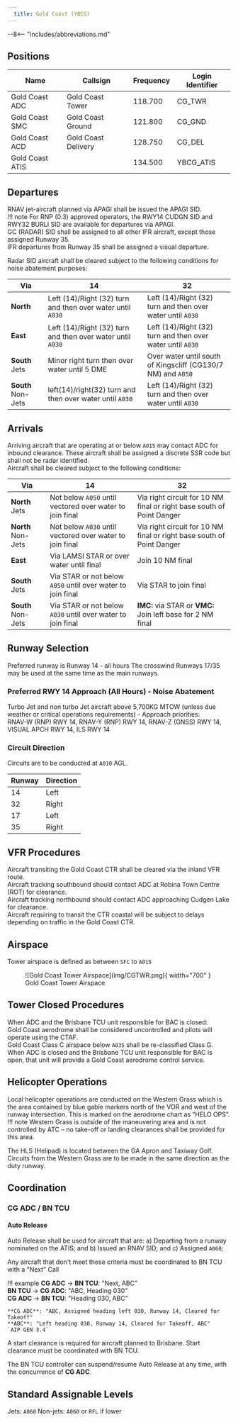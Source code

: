 ```yaml
---
  title: Gold Coast (YBCG)
---
```


--8<-- "includes/abbreviations.md"

## Positions

| Name               | Callsign       | Frequency        | Login Identifier                         |
| ------------------ | -------------- | ---------------- | ---------------------------------------- |
| Gold Coast ADC | Gold Coast Tower   | 118.700       | CG_TWR                       |
| Gold Coast SMC | Gold Coast Ground  | 121.800       | CG_GND                       |
| Gold Coast ACD | Gold Coast Delivery | 128.750       | CG_DEL                       |
| Gold Coast ATIS    |                        | 134.500          | YBCG_ATIS                        |

## Departures
RNAV jet-aircraft planned via APAGI shall be issued the APAGI SID.  
!!! note
    For RNP (0.3) approved operators, the RWY14 CUDGN SID and RWY32 BURLI SID are available for departures via APAGI.  
GC (RADAR) SID shall be assigned to all other IFR aircraft, except those assigned Runway 35.  
IFR departures from Runway 35 shall be assigned a visual departure.  

Radar SID aircraft shall be cleared subject to the following conditions for noise abatement purposes:

| Via             | 14      | 32       |
| ------------------ | -------------- | ---------------- |
|  **North**   |   Left (14)/Right (32) turn and then over water until `A030`    | Left (14)/Right (32) turn and then over water until `A030` |
|  **East**   |   Left (14)/Right (32) turn and then over water until `A030`      | Left (14)/Right (32) turn and then over water until `A030` |
|  **South** Jets   |   Minor right turn then over water until 5 DME   |    Over water until south of Kingscliff (CG130/7 NM) and `A050`    |
|  **South** Non-Jets  |    left(14)/right(32) turn and then over water until `A030`     |Left (14)/Right (32) turn and then over water until `A030`  |


## Arrivals
Arriving aircraft that are operating at or below `A015` may contact ADC for inbound clearance. These aircraft shall be assigned a discrete SSR code but shall not be radar identified.  
Aircraft shall be cleared subject to the following conditions:

| Via             | 14      | 32       |
| ------------------ | -------------- | ---------------- |
|  **North** Jets   |  Not below `A050` until vectored over water to join final    | Via right circuit for 10 NM final or right base south of Point Danger  |
|  **North** Non-Jets   |   Not below `A030` until vectored over water to join final   | Via right circuit for 10 NM final or right base south of Point Danger  |
|  **East**   |   Via LAMSI STAR or over water until final   |    Join 10 NM final   |
|  **South** Jets   |    Via STAR or not below `A050` until over water to join final |  Via STAR to join final  |
|  **South** Non-Jets   |    Via STAR or not below `A030` until over water to join final |  **IMC:** via STAR or **VMC:** Join left base for 2 NM final |

## Runway Selection
Preferred runway is Runway 14 - all hours
The crosswind Runways 17/35 may be used at the same time as the main runways.

### Preferred RWY 14 Approach (All Hours) - Noise Abatement
Turbo Jet and non turbo Jet aircraft above 5,700KG MTOW (unless due weather or critical operations requirements) - Approach priorities:  
RNAV-W (RNP) RWY 14, RNAV-Y (RNP) RWY 14, RNAV-Z (GNSS) RWY 14, VISUAL APCH RWY 14, ILS RWY 14  

### Circuit Direction
Circuits are to be conducted at `A010` AGL.  

| Runway               | Direction       |
| ------------------ | -------------- |
| 14 | Left  |
| 32 | Right  |
| 17 | Left | 
| 35 | Right    | 

## VFR Procedures

Aircraft transiting the Gold Coast CTR shall be cleared via the inland VFR route.  
Aircraft tracking southbound should contact ADC at Robina Town Centre (ROT) for clearance.  
Aircraft tracking northbound should contact ADC approaching Cudgen Lake for clearance.  
Aircraft requiring to transit the CTR coastal will be subject to delays depending on traffic in the Gold Coast CTR.  

## Airspace
Tower airspace is defined as between `SFC` to `A015` 

<figure markdown>
![Gold Coast Tower Airspace](img/CGTWR.png){ width="700" }
  <figcaption>Gold Coast Tower Airspace</figcaption>
</figure>

## Tower Closed Procedures
When ADC and the Brisbane TCU unit responsible for BAC is closed:  
Gold Coast aerodrome shall be considered uncontrolled and pilots will operate using the CTAF.  
Gold Coast Class C airspace below `A035` shall be re-classified Class G.  
When ADC is closed and the Brisbane TCU unit responsible for BAC is open, that unit will provide a Gold Coast aerodrome control service.

## Helicopter Operations
Local helicopter operations are conducted on the Western Grass which is the area contained by blue gable markers north of the VOR and west of the runway intersection. This is marked on the aerodrome chart as “HELO OPS”.
!!! note
    Western Grass is outside of the maneuvering area and is not controlled by ATC – no take-off or landing clearances shall be provided for this area.

The HLS (Helipad) is located between the GA Apron and Taxiway Golf. 
Circuits from the Western Grass are to be made in the same direction as the duty runway.

## Coordination
### CG ADC / BN TCU
#### Auto Release

Auto Release shall be used for aircraft that are:
a) Departing from a runway nominated on the ATIS; and
b) Issued an RNAV SID; and
c) Assigned `A060`;

Any aircraft that don't meet these criteria must be coordinated to BN TCU with a "Next" Call

!!! example
    **CG ADC** -> **BN TCU**: "Next, ABC"  
    **BN TCU** -> **CG ADC**: "ABC, Heading 030"  
    **CG ADC** -> **BN TCU**: "Heading 030, ABC"  

    **CG ADC**: "ABC, Assigned heading left 030, Runway 14, Cleared for Takeoff"  
    **ABC**: "Left heading 030, Runway 14, Cleared for Takeoff, ABC"  
    `AIP GEN 3.4`

A start clearance is required for aircraft planned to Brisbane. Start clearance must be coordinated with BN TCU.

The BN TCU controller can suspend/resume Auto Release at any time, with the concurrence of **CG ADC**.

## Standard Assignable Levels

Jets: `A060`
Non-jets: `A060` or `RFL` if lower